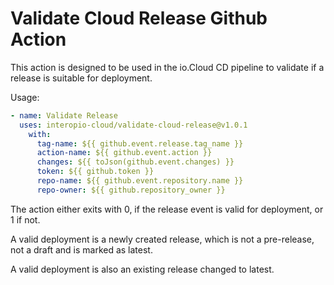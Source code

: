 # Validate Cloud Release Github Action

This action is designed to be used in the io.Cloud CD pipeline to validate if a release is suitable for deployment.

Usage:
```yaml
- name: Validate Release
  uses: interopio-cloud/validate-cloud-release@v1.0.1
    with:
      tag-name: ${{ github.event.release.tag_name }}
      action-name: ${{ github.event.action }}
      changes: ${{ toJson(github.event.changes) }}
      token: ${{ github.token }}
      repo-name: ${{ github.event.repository.name }}
      repo-owner: ${{ github.repository_owner }}
```

The action either exits with 0, if the release event is valid for deployment, or 1 if not.

A valid deployment is a newly created release, which is not a pre-release, not a draft and is marked as latest.

A valid deployment is also an existing release changed to latest.